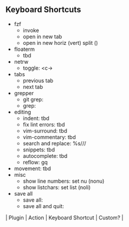 
## Keyboard Shortcuts

- fzf
  - invoke <c-p>
  - open in new tab <c-t>
  - open in new horiz (vert) split <c-x> (<c-v>)
- floaterm
  - tbd
- netrw
  - toggle: <c-\>
- tabs
  - previous tab <g><t>
  - next tab <g><s-t>
- grepper
  - git grep: <leader><g>
  - grep: <leader><s-g>
- editing
  - indent: tbd
  - fix lint errors: tbd
  - vim-surround: tbd
  - vim-commentary: tbd
  - search and replace: %s///
  - snippets: tbd
  - autocomplete: tbd
  - reflow: gq
- movement: tbd
- misc
  - show line numbers: set nu (nonu)
  - show listchars: set list (noli)
- save all
  - save all: <w><a>
  - save all and quit: <x><a>

| Plugin | Action | Keyboard Shortcut | Custom? |
